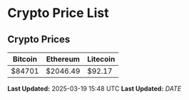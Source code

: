 # Crypto Price List

## Crypto Prices
| Bitcoin | Ethereum | Litecoin |
| ------- | -------- | -------- |
| $84701 | $2046.49 | $92.17 |
**Last Updated:** 2025-03-19 15:48 UTC
**Last Updated:** $DATE$
